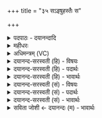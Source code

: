 +++
title = "३५ सऽइषुहस्तैः स"

+++
<details><summary>पदपाठः - दयानन्दादि</summary>

सः। इषु॑हस्तै॒रितीषु॑ऽहस्तैः। सः। नि॒ष॒ङ्गिभि॒रिति॑ निष॒ङ्गिऽभिः॑। व॒शी। सँस्र॒ष्टेति॒ सम्ऽस्र॑ष्टा। सः। युधः॑। इन्द्रः॑। ग॒णेन॑। स॒ँसृ॒ष्ट॒जिदिति॑ सँसृष्ट॒ऽजित्। सो॒म॒पा इति॑ सोम॒ऽपाः। बा॒हु॒श॒र्द्धीति॑ बाहुऽशर्द्धी। उ॒ग्रध॒न्वेत्यु॒ग्रऽध॑न्वा। प्रति॑हिताभि॒रिति॒ प्रति॑ऽहिताभिः। अस्ता॑। ३५।
</details>

<details><summary>महीधरः</summary>

म० बृहस्पतिरिन्द्रः वाग्वै बृहती तस्या एष पतिः व्याकरणकर्तृत्वादिन्द्रस्य वाक्पतित्वमिन्द्रस्य पुरोहितत्वेन वा बृहस्पतिरेव स्तूयते । हे बृहस्पते, त्वं रथेन परिदीय सर्वतो गच्छ । दीयतिर्गत्यर्थः । गत्वा चास्माकं रथानामस्मदीयस्यन्दनानामविता रक्षक एधि भव । कीदृशस्त्वम् । रक्षोहा रक्षांसि हन्तीति रक्षोहा क्विप् रक्षसां हन्ता । अमित्रान् शत्रूनपबाधमानः पीडयन् । सेनाः परकीयाः प्रभञ्जन् प्रकर्षेण भग्नाः कुर्वन् । युधा युद्धेन प्रमृणो जयन् । मृणतिर्हिँसाकर्मा । तस्य क्विपि - द्वितीयाबहुवचनम् । प्रमृणो हिंसकान् जयन् पराभवन् ॥३६॥  
सप्तत्रिंशी।
</details>

<details><summary>अधिमन्त्रम् (VC)</summary>

- इन्द्रो देवता
- अप्रतिरथ ऋषिः
- आर्षी त्रिष्टुप्
- धैवतः
</details>

<details><summary>दयानन्द-सरस्वती (हि) - विषयः</summary>

फिर उसी विषय को अगले मन्त्र में कहा है ॥
</details>

<details><summary>दयानन्द-सरस्वती (हि) - पदार्थः</summary>

पदार्थान्वयभाषाः -  (सः) वह सेनापति (इषुहस्तैः) शस्त्रों को हाथों में रखनेहारे और अच्छे सिखाये हुए बलवान् (निषङ्गिभिः) जिनके भुशुण्डी=बन्दूक, शतघ्नी=तोप और आग्नेय आदि बहुत अस्त्र विद्यमान हैं, उन भृत्यों के साथ वर्त्तमान (सः) वह (संस्रष्टा) श्रेष्ठ मनुष्यों तथा शस्त्र और अस्त्रों का सम्बन्ध करनेवाला (वशी) अपने इन्द्रिय और अन्तःकरण को जीते हुए जो (संसृष्टजित्) प्राप्त शत्रुओं को जीतता (सोमपाः) बलिष्ठ ओषधियों के रस को पीता (बाहुशर्द्धी) भुजाओं में जिसके बल विद्यमान हो और (उग्रधन्वा) जिसका तीक्ष्ण धनुष् है, (सः) वह (युधः) युद्धशील (अस्ता) शस्त्र और अस्त्रों को अच्छे प्रकार फेंकने तथा (इन्द्रः) शत्रुओं को मारनेवाला और (गणेन) अच्छे सीखे हुए भृत्यों वा सेनावीरों ने (प्रतिहिताभिः) प्रत्यक्षता से स्वीकार की हुई सेना के साथ वर्त्तमान होता हुआ जनों को जीते ॥३५ ॥
</details>

<details><summary>दयानन्द-सरस्वती (हि) - भावार्थः</summary>

भावार्थभाषाः -  सब का ईश राजा वा सब सेनाओं का अधिपति अच्छे सीखे हुए वीर भृत्यों की सेना के साथ वर्त्तमान दुःख से जीतने योग्य शत्रुओं को भी जीत सके, वैसे सब को करना चाहिये ॥३५ ॥
</details>

<details><summary>दयानन्द-सरस्वती (सं) - विषयः</summary>

पुनस्तमेव विषयमाह ॥
</details>

<details><summary>दयानन्द-सरस्वती (सं) - पदार्थः</summary>

पदार्थान्वयभाषाः -  स सेनापतिरिषुहस्तैर्निषङ्गिभिः सह वर्त्तमानः स संस्रष्टा वशी संसृष्टजित् सोमपा बाहुशर्द्ध्युग्रधन्वा स युधोऽस्तेन्द्रो गणेन प्रतिहिताभिश्च सह वर्त्तमानः सन् शत्रूञ्जयतु ॥३५ ॥
</details>

<details><summary>दयानन्द-सरस्वती (सं) - भावार्थः</summary>

भावार्थभाषाः -  सर्वेशो राजा सर्वसेनाधिपतिर्वा सुशिक्षितवीरभृत्यसेनया सह वर्त्तमानो दुर्जयानपि शत्रूञ्जेतुं यथा शक्नुयात्, तथा सर्वैर्विधेयमिति ॥३५ ॥
</details>

<details><summary>सविता जोशी ← दयानन्दः (म) - भावार्थः</summary>

भावार्थभाषाः -  राजा किंवा सेनापती यांनी दुःख नाहीसे करण्यासाठी अस्त्र शस्त्रांनी युक्त अशा वीरांच्या प्रशिक्षित सेनेसह शत्रूला जिंकण्यासाठी सुसज्ज राहिले पाहिजे.
</details>